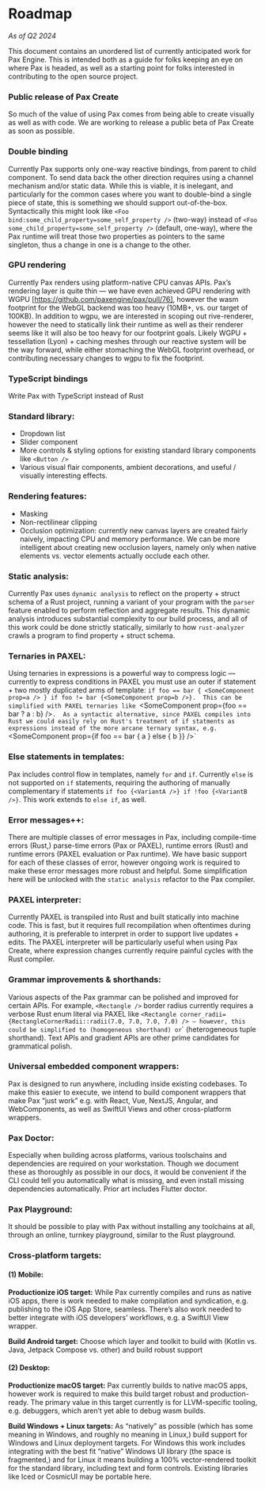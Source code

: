 # Roadmap
*As of Q2 2024*

This document contains an unordered list of currently anticipated work for Pax Engine.  This is intended both as a guide for folks keeping an eye on where Pax is headed, as well as a starting point for folks interested in contributing to the open source project.

### Public release of Pax Create
So much of the value of using Pax comes from being able to create visually as well as with code.  We are working to release a public beta of Pax Create as soon as possible.

### Double binding
Currently Pax supports only one-way reactive bindings, from parent to child component.  To send data back the other direction requires using a channel mechanism and/or static data.  While this is viable, it is inelegant, and particularly for the common cases where you want to double-bind a single piece of state, this is something we should support out-of-the-box.  Syntactically this might look like `<Foo bind:some_child_property=some_self_property />` (two-way) instead of `<Foo some_child_property=some_self_property />` (default, one-way), where the Pax runtime will treat those two properties as pointers to the same singleton, thus a change in one is a change to the other.

### GPU rendering
Currently Pax renders using platform-native CPU canvas APIs.  Pax’s rendering layer is quite thin — we have even achieved GPU rendering with WGPU [https://github.com/paxengine/pax/pull/76], however the wasm footprint for the WebGL backend was too heavy (10MB+, vs. our target of 100KB).  In addition to wgpu, we are interested in scoping out rive-renderer, however the need to statically link their runtime as well as their renderer seems like it will also be too heavy for our footprint goals.  Likely WGPU + tessellation (Lyon) + caching meshes through our reactive system will be the way forward, while either stomaching the WebGL footprint overhead, or contributing necessary changes to wgpu to fix the footprint.

### TypeScript bindings
Write Pax with TypeScript instead of Rust

### Standard library:
- Dropdown list
- Slider component
- More controls & styling options for existing standard library components like `<Button />`
- Various visual flair components, ambient decorations, and useful / visually interesting effects.

### Rendering features:
- Masking
- Non-rectilinear clipping
- Occlusion optimization: currently new canvas layers are created fairly naively, impacting CPU and memory performance.  We can be more intelligent about creating new occlusion layers, namely only when native elements vs. vector elements actually occlude each other.

### Static analysis:
Currently Pax uses `dynamic analysis` to reflect on the property + struct schema of a Rust project, running a variant of your program with the `parser` feature enabled to perform reflection and aggregate results.
This dynamic analysis introduces substantial complexity to our build process, and all of this work could be done strictly statically, similarly to how `rust-analyzer` crawls a program to find property + struct schema.

### Ternaries in PAXEL:
Using ternaries in expressions is a powerful way to compress logic — currently to express conditions in PAXEL you must use an outer if statement + two mostly duplicated arms of template: `if foo == bar { <SomeComponent prop=a /> } if foo != bar {<SomeComponent prop=b />}.  This can be simplified with PAXEL ternaries like `<SomeComponent prop={foo == bar ? a : b} />`.  As a syntactic alternative, since PAXEL compiles into Rust we could easily rely on Rust's treatment of if statments as expressions instead of the more arcane ternary syntax, e.g. `<SomeComponent prop={if foo == bar { a } else { b }} />`

### Else statements in templates:
Pax includes control flow in templates, namely `for` and `if`.  Currently `else` is not supported on `if` statements, requiring the authoring of manually complementary if statements `if foo {<VariantA />} if !foo {<VariantB />}`.  This work extends to `else if`, as well.

### Error messages++:
There are multiple classes of error messages in Pax, including compile-time errors (Rust,) parse-time errors (Pax or PAXEL), runtime errors (Rust) and runtime errors (PAXEL evaluation or Pax runtime).
We have basic support for each of these classes of error, however ongoing work is required to make these error messages more robust and helpful.  Some simplification here will be unlocked with the `static analysis` refactor to the Pax compiler.

### PAXEL interpreter:
Currently PAXEL is transpiled into Rust and built statically into machine code.  This is fast, but it requires full recompilation when oftentimes during authoring, it is preferable to interpret in order to support live updates + edits.  The PAXEL interpreter will be particularly useful when using Pax Create, where expression changes currently require painful cycles with the Rust compiler.

### Grammar improvements & shorthands:
Various aspects of the Pax grammar can be polished and improved for certain APIs.  For example, `<Rectangle />` border radius currently requires a verbose Rust enum literal via PAXEL like `<Rectangle corner_radii={RectangleCornerRadii::radii(7.0, 7.0, 7.0, 7.0) /> — however, this could be simplified to `<Rectangle corner_radii=7 />` (homogeneous shorthand) or `<Rectangle corner_radii=(7,7,7,7) />` (heterogeneous tuple shorthand).  Text APIs and gradient APIs are other prime candidates for grammatical polish.

### Universal embedded component wrappers:
Pax is designed to run anywhere, including inside existing codebases.  To make this easier to execute, we intend to build component wrappers that make Pax “just work” e.g. with React, Vue, NextJS, Angular, and WebComponents, as well as SwiftUI Views and other cross-platform wrappers.

### Pax Doctor:
Especially when building across platforms, various toolschains and dependencies are required on your workstation. Though we document these as thoroughly as possible in our docs, it would be convenient if the CLI could tell you automatically what is missing, and even install missing dependencies automatically.  Prior art includes Flutter doctor.

### Pax Playground:
It should be possible to play with Pax without installing any toolchains at all, through an online, turnkey playground, similar to the Rust playground.

### Cross-platform targets:

#### (1) Mobile:
**Productionize iOS target:**
While Pax currently compiles and runs as native iOS apps, there is work needed to make compilation and syndication, e.g. publishing to the iOS App Store, seamless.  There’s also work needed to better integrate with iOS developers’ workflows, e.g. a SwiftUI View wrapper.

**Build Android target:**
Choose which layer and toolkit to build with (Kotlin vs. Java, Jetpack Compose vs. other) and build robust support

#### (2) Desktop:
**Productionize macOS target:**
Pax currently builds to native macOS apps, however work is required to make this build target robust and production-ready.  The primary value in this target currently is for LLVM-specific tooling, e.g. debuggers, which aren’t yet able to debug wasm builds.

**Build Windows + Linux targets:**
As “natively” as possible (which has some meaning in Windows, and roughly no meaning in Linux,) build support for Windows and Linux deployment targets.  For Windows this work includes integrating with the best fit “native” Windows UI library (the space is fragmented,) and for Linux it means building a 100% vector-rendered toolkit for the standard library, including text and form controls.  Existing libraries like Iced or CosmicUI may be portable here.